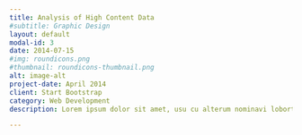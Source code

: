 ```yaml
---
title: Analysis of High Content Data
#subtitle: Graphic Design
layout: default
modal-id: 3
date: 2014-07-15
#img: roundicons.png
#thumbnail: roundicons-thumbnail.png
alt: image-alt
project-date: April 2014
client: Start Bootstrap
category: Web Development
description: Lorem ipsum dolor sit amet, usu cu alterum nominavi lobortis. At duo novum diceret. Tantas apeirian vix et, usu sanctus postulant inciderint ut, populo diceret necessitatibus in vim. Cu eum dicam feugiat noluisse.

---
```

